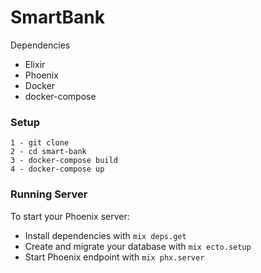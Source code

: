 # SmartBank

Dependencies
 * Elixir
 * Phoenix
 * Docker
 * docker-compose

### Setup

```
1 - git clone 
2 - cd smart-bank
3 - docker-compose build
4 - docker-compose up

```

### Running Server
To start your Phoenix server:

  * Install dependencies with `mix deps.get`
  * Create and migrate your database with `mix ecto.setup`
  * Start Phoenix endpoint with `mix phx.server`
